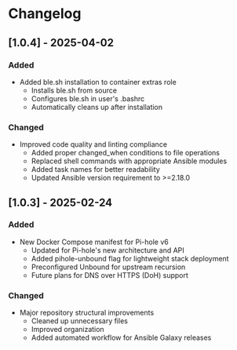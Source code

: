 # Changelog

## [1.0.4] - 2025-04-02

### Added
- Added ble.sh installation to container extras role
  - Installs ble.sh from source
  - Configures ble.sh in user's .bashrc
  - Automatically cleans up after installation

### Changed
- Improved code quality and linting compliance
  - Added proper changed_when conditions to file operations
  - Replaced shell commands with appropriate Ansible modules
  - Added task names for better readability
  - Updated Ansible version requirement to >=2.18.0

## [1.0.3] - 2025-02-24

### Added
- New Docker Compose manifest for Pi-hole v6
  - Updated for Pi-hole's new architecture and API
  - Added pihole-unbound flag for lightweight stack deployment
  - Preconfigured Unbound for upstream recursion
  - Future plans for DNS over HTTPS (DoH) support

### Changed
- Major repository structural improvements
  - Cleaned up unnecessary files
  - Improved organization
  - Added automated workflow for Ansible Galaxy releases 